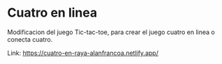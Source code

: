 # Cuatro en linea

Modificacion del juego Tic-tac-toe, para crear el juego cuatro en linea o conecta cuatro.

Link: https://cuatro-en-raya-alanfrancoa.netlify.app/
